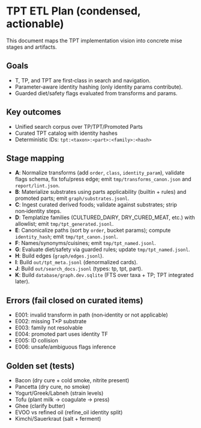 # TPT ETL Plan (condensed, actionable)

This document maps the TPT implementation vision into concrete mise stages and artifacts.

## Goals
- T, TP, and TPT are first‑class in search and navigation.
- Parameter‑aware identity hashing (only identity params contribute).
- Guarded diet/safety flags evaluated from transforms and params.

## Key outcomes
- Unified search corpus over TP/TPT/Promoted Parts
- Curated TPT catalog with identity hashes
- Deterministic IDs: `tpt:<taxon>:<part>:<family>:<hash>`

## Stage mapping
- **A**: Normalize transforms (add `order`, `class`, `identity_param`), validate flags schema, fix tofu/press edge; emit `tmp/transforms_canon.json` and `report/lint.json`.
- **B**: Materialize substrates using parts applicability (builtin + rules) and promoted parts; emit `graph/substrates.jsonl`.
- **C**: Ingest curated derived foods; validate against substrates; strip non‑identity steps.
- **D**: Templatize families (CULTURED_DAIRY, DRY_CURED_MEAT, etc.) with allowlist; emit `tmp/tpt_generated.jsonl`.
- **E**: Canonicalize paths (sort by `order`, bucket params); compute `identity_hash`; emit `tmp/tpt_canon.jsonl`.
- **F**: Names/synonyms/cuisines; emit `tmp/tpt_named.jsonl`.
- **G**: Evaluate diet/safety via guarded rules; update `tmp/tpt_named.jsonl`.
- **H**: Build edges (`graph/edges.jsonl`).
- **I**: Build `out/tpt_meta.jsonl` (denormalized cards).
- **J**: Build `out/search_docs.jsonl` (types: tp, tpt, part).
- **K**: Build `database/graph.dev.sqlite` (FTS over taxa + TP; TPT integrated later).

## Errors (fail closed on curated items)
- E001: invalid transform in path (non‑identity or not applicable)
- E002: missing T×P substrate
- E003: family not resolvable
- E004: promoted part uses identity TF
- E005: ID collision
- E006: unsafe/ambiguous flags inference

## Golden set (tests)
- Bacon (dry cure + cold smoke, nitrite present)
- Pancetta (dry cure, no smoke)
- Yogurt/Greek/Labneh (strain levels)
- Tofu (plant milk → coagulate → press)
- Ghee (clarify butter)
- EVOO vs refined oil (refine_oil identity split)
- Kimchi/Sauerkraut (salt + ferment)
